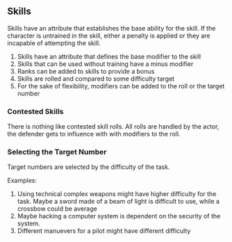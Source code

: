 <!--
 Copyright (c) 2021 Trevor Redfern
 
 This software is released under the MIT License.
 https://opensource.org/licenses/MIT
-->

## Skills
Skills have an attribute that establishes the base ability for the skill. If the character is untrained
in the skill, either a penalty is applied or they are incapable of attempting the skill.

1. Skills have an attribute that defines the base modifier to the skill
2. Skills that can be used without training have a minus modifier
3. Ranks can be added to skills to provide a bonus
4. Skills are rolled and compared to some difficulty target
5. For the sake of flexibility, modifiers can be added to the roll or the target number

### Contested Skills

There is nothing like contested skill rolls. All rolls are handled by the actor, the defender
gets to influence with with modifiers to the roll. 

### Selecting the Target Number

Target numbers are selected by the difficulty of the task. 

Examples: 
1) Using technical complex weapons might have higher difficulty for the task. Maybe a sword made of a beam of light is difficult to use, while a crossbow could be average
2) Maybe hacking a computer system is dependent on the security of the system.
3) Different manuevers for a pilot might have different difficulty